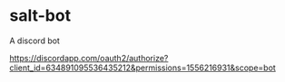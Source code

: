 # salt-bot
A discord bot

https://discordapp.com/oauth2/authorize?client_id=634891095536435212&permissions=1556216931&scope=bot
